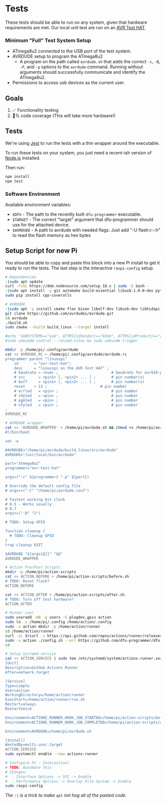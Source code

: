 # Tests

These tests should be able to run on any system, given that hardware requirements are met.
Our local unit test are run on an [AVR Test HAT](https://github.com/cinderblock/avr-test-hat).

### Minimum "Full" Test System Setup

- ATmega8u2 connected to the USB port of the test system.
- AVRDUDE setup to program the ATmega8u2
  - A program on the path called `avrdude.sh` that adds the correct `-c`, `-B`, `-P`, and `-p` options to the `avrdude` command. Running without arguments should successfully communicate and identify the ATmega8u2.
- Permissions to access usb devices as the current user.

## Goals

1. ✅ Functionality testing
2. 💯% code coverage (This will take more hardware!)

## Tests

We're using [Jest](https://jestjs.io) to run the tests with a thin wrapper around the executable.

To run these tests on your system, you just need a recent-ish version of [Node.js](https://nodejs.org) installed.

Then run:

```bash
npm install
npm test
```

### Software Environment

Available environment variables:

 - `$DFU` - The path to the recently built `dfu-programmer` executable.
 - `$TARGET` - The correct "target" argument that dfu-programmer should use for the attached device.
 - `$AVRDUDE` - A path to avrdude with needed flags. Just add "-U flash:r:-:h" to read the flash memory as hex bytes

## Setup Script for new Pi

You should be able to copy and paste this block into a new Pi install to get it ready to run the tests.
The last step is the interactive `raspi-config` setup.

```bash
# Dependencies
:|sudo apt update
curl -fsSL https://deb.nodesource.com/setup_18.x | sudo -E bash -
:|sudo apt install -y git automake build-essential libusb-1.0-0-dev python3-pip nodejs
sudo pip install cpp-coveralls

# AVRDUDE
:|sudo apt -y install cmake flex bison libelf-dev libusb-dev libhidapi-dev libftdi1-dev libreadline-dev
git clone https://github.com/avrdudes/avrdude.git
cd avrdude
./build.sh
sudo cmake --build build_linux --target install

#echo 'SUBSYSTEMS=="usb", ATTRS{idVendor}=="03eb", ATTRS{idProduct}=="2ff4", MODE="0666"' | sudo tee /etc/udev/rules.d/50-avrdude.rules > /dev/null
#sudo udevadm control --reload-rules && sudo udevadm trigger

mkdir -p /home/pi/.config/avrdude
cat << AVRDUDE_RC > /home/pi/.config/avrdude/avrdude.rc
programmer parent "linuxspi"
    id       = "avr-test-hat";
    desc     = "linuxspi on the AVR Test HAT" ;
    # baudrate = <num> ;                        # baudrate for avr910-programmer
    # vcc      = <pin1> [, <pin2> ... ] ;       # pin number(s)
    # buff     = <pin1> [, <pin2> ... ] ;       # pin number(s)
    reset    = 13 ;                        # pin number
    # errled   = <pin> ;                        # pin number
    # rdyled   = <pin> ;                        # pin number
    # pgmled   = <pin> ;                        # pin number
    # vfyled   = <pin> ;                        # pin number
;
AVRDUDE_RC

# AVRDUDE wrapper
cat << 'AVRDUDE_WRAPPER' > /home/pi/avrdude.sh && chmod +x /home/pi/avrdude.sh
#!/bin/bash

set -e

#AVRDUDE="/home/pi/avrdude/build_linux/src/avrdude"
AVRDUDE="/usr/local/bin/avrdude"

part="atmega8u2"
programmer="avr-test-hat"

args=("-c" ${programmer} "-p" ${part})

# Override the default config file
# args+=("-C" "/home/pi/avrdude.conf")

# Fastest working bit clock
# 0.5 - Works usually
# 0.7
args+=("-B" "1")

# TODO: Setup GPIO

function cleanup {
  # TODO: Cleanup GPIO
}
trap cleanup EXIT

$AVRDUDE "${args[@]}" "$@"
AVRDUDE_WRAPPER

# Action Pre/Post Scripts
mkdir -p /home/pi/action-scripts
cat << ACTION_BEFORE > /home/pi/action-scripts/before.sh
# TODO: Reset flash?
ACTION_BEFORE

cat << ACTION_AFTER > /home/pi/action-scripts/after.sh
# TODO: Turn off test hardware?
ACTION_AFTER

# Runner user
sudo useradd -mN -g users -G plugdev,gpio action
sudo ln -s /home/pi/.config /home/action/.config
sudo -u action mkdir -p /home/action/runner
cd /home/action/runner
curl -sL $(curl -s https://api.github.com/repos/actions/runner/releases/latest | grep browser_download_url | cut -d\" -f4 | egrep 'linux-arm64-[0-9.]+tar.gz$') | sudo -u action tar xz
sudo -u action ./config.sh --url https://github.com/dfu-programmer/dfu-programmer --token <token> # Get token from GitHub Action Self-Hosted Runner page
cd

# Setup Systemd service
cat << ACTION_SERVICE | sudo tee /etc/systemd/system/actions-runner.service > /dev/null && sudo systemctl daemon-reload
[Unit]
Description=GitHub Actions Runner
After=network.target

[Service]
Type=simple
User=action
WorkingDirectory=/home/action/runner
ExecStart=/home/action/runner/run.sh
Restart=always
RestartSec=5

Environment=ACTIONS_RUNNER_HOOK_JOB_STARTED=/home/pi/action-scripts/before.sh
Environment=ACTIONS_RUNNER_HOOK_JOB_COMPLETED=/home/pi/action-scripts/after.sh

Environment=AVRDUDE=/home/pi/avrdude.sh

[Install]
WantedBy=multi-user.target
ACTION_SERVICE
sudo systemctl enable --now actions-runner

# Configure Pi - Interactive!
# TODO: Automate this
# Changes:
#  - Interface Options -> SPI -> Enable
#  - Performance Options -> Overlay File System -> Enable
sudo raspi-config
```

*The `:|` is a trick to make `apt` not hog all of the pasted code.*